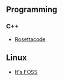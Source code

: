 ## Programming
### C++
* [Rosettacode](http://rosettacode.org/wiki/Category:Programming_Languages)
## Linux
* [It's FOSS](https://itsfoss.com/)
